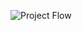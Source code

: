 ![Project Flow](https://github.com/Payasgo/adfnewdataproject/assets/138502330/a8287dd3-0a6b-4ca6-9f87-31187ca28ca9)
